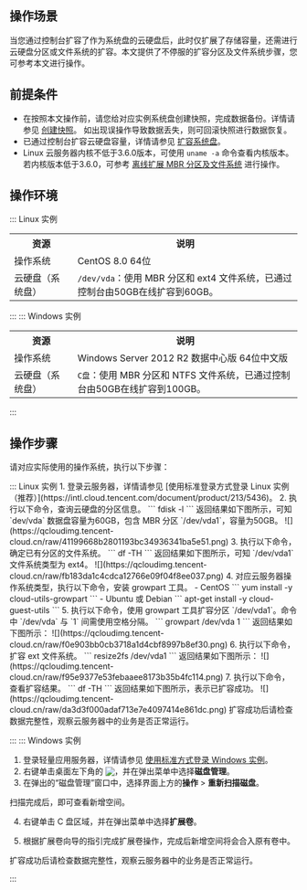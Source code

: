 ## 操作场景
当您通过控制台扩容了作为系统盘的云硬盘后，此时仅扩展了存储容量，还需进行云硬盘分区或文件系统的扩容。本文提供了不停服的扩容分区及文件系统步骤，您可参考本文进行操作。

## 前提条件
- 在按照本文操作前，请您给对应实例系统盘创建快照，完成数据备份。详情请参见 [创建快照](https://intl.cloud.tencent.com/document/product/362/5755)。
如出现误操作导致数据丢失，则可回滚快照进行数据恢复。
- 已通过控制台扩容云硬盘容量，详情请参见 [扩容系统盘](https://intl.cloud.tencent.com/document/product/362/5747)。
- Linux 云服务器内核不低于3.6.0版本，可使用 `uname -a` 命令查看内核版本。
若内核版本低于3.6.0，可参考 [离线扩展 MBR 分区及文件系统](https://intl.cloud.tencent.com/document/product/362/39998) 进行操作。


## 操作环境
<dx-tabs>
::: Linux 实例
<table>
<tr>
<th width="22%">资源</th><th>说明</th>
</tr>
<tr>
<td>操作系统</td>
<td>CentOS 8.0 64位</td>
</tr>
<tr>
<td>云硬盘（系统盘）</td>
<td>
<code>/dev/vda</code>：使用 MBR 分区和 ext4 文件系统，已通过控制台由50GB在线扩容到60GB。
</td>
</tr>
</table>

:::
::: Windows 实例
<table>
<tr>
<th width="22%">资源</th><th>说明</th>
</tr>
<tr>
<td>操作系统</td>
<td>Windows Server 2012 R2 数据中心版 64位中文版</td>
</tr>
<tr>
<td>云硬盘（系统盘）</td>
<td>
<code>C盘</code>：使用 MBR 分区和 NTFS 文件系统，已通过控制台由50GB在线扩容到100GB。
</td>
</tr>
</table>


:::
</dx-tabs>



## 操作步骤
请对应实际使用的操作系统，执行以下步骤：

<dx-tabs>
::: Linux 实例
1. 登录云服务器，详情请参见 [使用标准登录方式登录 Linux 实例（推荐）](https://intl.cloud.tencent.com/document/product/213/5436)。
2. 执行以下命令，查询云硬盘的分区信息。
```
fdisk -l
```
返回结果如下图所示，可知 `dev/vda` 数据盘容量为60GB，包含 MBR 分区 `/dev/vda1`，容量为50GB。
![](https://qcloudimg.tencent-cloud.cn/raw/41199668b2801193bc34936341ba5e51.png)
3. 执行以下命令，确定已有分区的文件系统。
```
df -TH
```
返回结果如下图所示，可知 `/dev/vda1` 文件系统类型为 ext4。
![](https://qcloudimg.tencent-cloud.cn/raw/fb183da1c4cdca12766e09f04f8ee037.png)
4. 对应云服务器操作系统类型，执行以下命令，安装 growpart 工具。
 - CentOS
```
yum install -y cloud-utils-growpart
```
 - Ubuntu 或 Debian
```
apt-get install -y cloud-guest-utils
```
5. 执行以下命令，使用 growpart 工具扩容分区 `/dev/vda1`。命令中 `/dev/vda` 与 `1` 间需使用空格分隔。
```
growpart /dev/vda 1
```
返回结果如下图所示：
![](https://qcloudimg.tencent-cloud.cn/raw/f0e903bb0cb3718a1d4cbf8997b8ef30.png)
6. 执行以下命令，扩容 ext 文件系统。
```
resize2fs /dev/vda1
```
返回结果如下图所示：
![](https://qcloudimg.tencent-cloud.cn/raw/f95e9377e53febaaee8173b35b4fc114.png)
7. 执行以下命令，查看扩容结果。
```
df -TH
```
返回结果如下图所示，表示已扩容成功。
![](https://qcloudimg.tencent-cloud.cn/raw/da3d3f000adaf713e7e4097414e861dc.png)
扩容成功后请检查数据完整性，观察云服务器中的业务是否正常运行。



:::
::: Windows 实例
1. 登录轻量应用服务器，详情请参见 [使用标准方式登录 Windows 实例](https://intl.cloud.tencent.com/document/product/213/41018)。
2. 右键单击桌面左下角的 <img src="https://qcloudimg.tencent-cloud.cn/raw/d31f2d1c79409188f9465a041455b5cf.png" style="margin:-3px 0px">，并在弹出菜单中选择**磁盘管理**。
3. 在弹出的“磁盘管理”窗口中，选择界面上方的**操作** > **重新扫描磁盘**。

扫描完成后，即可查看新增空间。

4. 右键单击 C 盘区域，并在弹出菜单中选择**扩展卷**。

5. 根据扩展卷向导的指引完成扩展卷操作，完成后新增空间将会合入原有卷中。

扩容成功后请检查数据完整性，观察云服务器中的业务是否正常运行。

:::
</dx-tabs>


